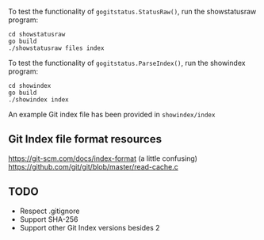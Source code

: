 To test the functionality of `gogitstatus.StatusRaw()`, run the showstatusraw program:
```console
cd showstatusraw
go build
./showstatusraw files index
```

To test the functionality of `gogitstatus.ParseIndex()`, run the showindex program:
```console
cd showindex
go build
./showindex index
```
An example Git index file has been provided in `showindex/index`

## Git Index file format resources
https://git-scm.com/docs/index-format (a little confusing)\
https://github.com/git/git/blob/master/read-cache.c

## TODO
- Respect .gitignore
- Support SHA-256
- Support other Git Index versions besides 2
